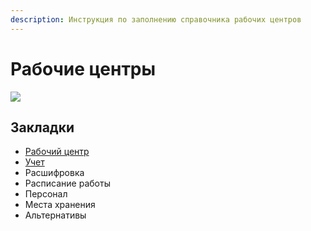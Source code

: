 ```yaml
---
description: Инструкция по заполнению справочника рабочих центров
---
```


# Рабочие центры

![](<../../../.gitbook/assets/image (718).png>)

## Закладки

* [Рабочий центр](zakladka-rabochii-centr.md)
* [Учет](zakladka-uchet.md)
* Расшифровка
* Расписание работы
* Персонал
* Места хранения
* Альтернативы
